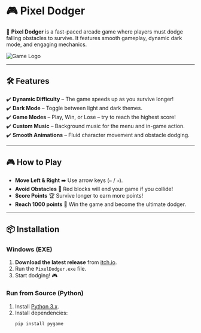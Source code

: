 # 🎮 Pixel Dodger

🚀 **Pixel Dodger** is a fast-paced arcade game where players must dodge falling obstacles to survive. It features smooth gameplay, dynamic dark mode, and engaging mechanics.

![Game Logo](assets/logo.png)

---

## 🛠️ Features
✔️ **Dynamic Difficulty** – The game speeds up as you survive longer!  
✔️ **Dark Mode** – Toggle between light and dark themes.  
✔️ **Game Modes** – Play, Win, or Lose – try to reach the highest score!  
✔️ **Custom Music** – Background music for the menu and in-game action.  
✔️ **Smooth Animations** – Fluid character movement and obstacle dodging.

---

## 🎮 How to Play
- **Move Left & Right** ➡️ Use arrow keys (`←` / `→`).
- **Avoid Obstacles** 🚫 Red blocks will end your game if you collide!
- **Score Points** 🏆 Survive longer to earn more points!
- **Reach 1000 points** 🎉 Win the game and become the ultimate dodger.

---

## 📦 Installation
### **Windows (EXE)**
1. **Download the latest release** from [itch.io](https://infinitycreate.itch.io/dodge-a-pixel).
2. Run the `PixelDodger.exe` file.
3. Start dodging! 🎮

### **Run from Source (Python)**
1. Install [Python 3.x](https://www.python.org/downloads/).
2. Install dependencies:
   ```sh
   pip install pygame
